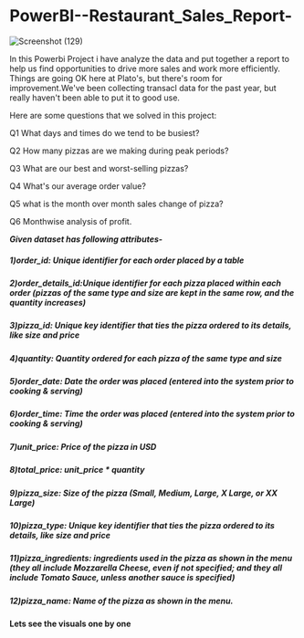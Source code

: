 # PowerBI--Restaurant_Sales_Report-
![Screenshot (129)](https://user-images.githubusercontent.com/113659344/210981971-a222505d-9968-442d-82c8-8f69c90a48ad.png)

In this Powerbi Project i have analyze the data and put together a report to help us find opportunities to drive more sales and work more efficiently.
Things are going OK here at Plato's, but there's room for improvement.We've been collecting transacl data for the past year, but really haven't been able to put it to good use. 


Here are some questions that we solved in this project:

Q1 What days and times do we tend to be busiest?

Q2 How many pizzas are we making during peak periods?

Q3 What are our best and worst-selling pizzas?

Q4 What's our average order value?

Q5 what is the month over month sales change of pizza?

Q6 Monthwise analysis of profit.


***Given dataset has following attributes-***

##### 1)order_id: Unique identifier for each order placed by a table

##### 2)order_details_id:Unique identifier for each pizza placed within each order (pizzas of the same type and size are kept in the same row, and            the quantity increases)

##### 3)pizza_id: Unique key identifier that ties the pizza ordered to its details, like size and price

##### 4)quantity: Quantity ordered for each pizza of the same type and size

##### 5)order_date: Date the order was placed (entered into the system prior to cooking & serving)

##### 6)order_time: Time the order was placed (entered into the system prior to cooking & serving)

##### 7)unit_price: Price of the pizza in USD

##### 8)total_price: unit_price * quantity

##### 9)pizza_size: Size of the pizza (Small, Medium, Large, X Large, or XX Large)

##### 10)pizza_type: Unique key identifier that ties the pizza ordered to its details, like size and price

##### 11)pizza_ingredients: ingredients used in the pizza as shown in the menu (they all include Mozzarella Cheese, even if not specified; and they          all include Tomato Sauce, unless another sauce is specified)

##### 12)pizza_name: Name of the pizza as shown in the menu.

#### Lets see the visuals one by one
